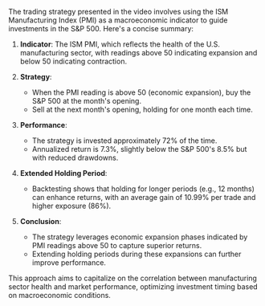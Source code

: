 The trading strategy presented in the video involves using the ISM Manufacturing Index (PMI) as a macroeconomic indicator to guide investments in the S&P 500. Here's a concise summary:

1. **Indicator**: The ISM PMI, which reflects the health of the U.S. manufacturing sector, with readings above 50 indicating expansion and below 50 indicating contraction.

2. **Strategy**:
   - When the PMI reading is above 50 (economic expansion), buy the S&P 500 at the month's opening.
   - Sell at the next month's opening, holding for one month each time.
   
3. **Performance**:
   - The strategy is invested approximately 72% of the time.
   - Annualized return is 7.3%, slightly below the S&P 500's 8.5% but with reduced drawdowns.

4. **Extended Holding Period**:
   - Backtesting shows that holding for longer periods (e.g., 12 months) can enhance returns, with an average gain of 10.99% per trade and higher exposure (86%).

5. **Conclusion**:
   - The strategy leverages economic expansion phases indicated by PMI readings above 50 to capture superior returns.
   - Extending holding periods during these expansions can further improve performance.

This approach aims to capitalize on the correlation between manufacturing sector health and market performance, optimizing investment timing based on macroeconomic conditions.
